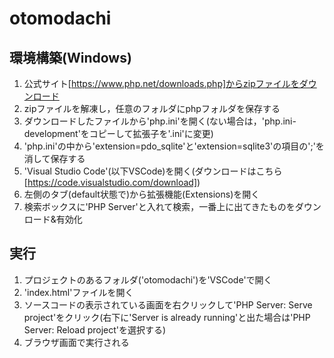 # otomodachi
## 環境構築(Windows)
1. 公式サイト[https://www.php.net/downloads.php]からzipファイルをダウンロード
2. zipファイルを解凍し，任意のフォルダにphpフォルダを保存する
3. ダウンロードしたファイルから'php.ini'を開く(ない場合は，'php.ini-development'をコピーして拡張子を'.ini'に変更)
4. 'php.ini'の中から'extension=pdo_sqlite'と'extension=sqlite3'の項目の';'を消して保存する
5. 'Visual Studio Code'(以下VSCode)を開く(ダウンロードはこちら[https://code.visualstudio.com/download])
6. 左側のタブ(default状態で)から拡張機能(Extensions)を開く
7. 検索ボックスに'PHP Server'と入れて検索，一番上に出てきたものをダウンロード&有効化

## 実行
1. プロジェクトのあるフォルダ('otomodachi')を'VSCode'で開く
2. 'index.html'ファイルを開く
3. ソースコードの表示されている画面を右クリックして'PHP Server: Serve project'をクリック(右下に'Server is already running'と出た場合は'PHP Server: Reload project'を選択する)
4. ブラウザ画面で実行される
